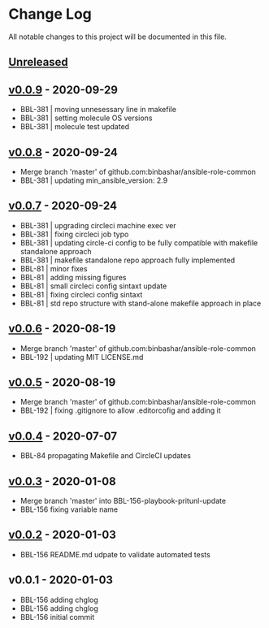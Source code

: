 # Change Log

All notable changes to this project will be documented in this file.

<a name="unreleased"></a>
## [Unreleased]



<a name="v0.0.9"></a>
## [v0.0.9] - 2020-09-29

- BBL-381 | moving unnesessary line in makefile
- BBL-381 | setting molecule OS versions
- BBL-381 | molecule test updated


<a name="v0.0.8"></a>
## [v0.0.8] - 2020-09-24

- Merge branch 'master' of github.com:binbashar/ansible-role-common
- BBL-381 | updating min_ansible_version: 2.9


<a name="v0.0.7"></a>
## [v0.0.7] - 2020-09-24

- BBL-381 | upgrading circleci machine exec ver
- BBL-381 | fixing circleci job typo
- BBL-381 | updating circle-ci config to be fully compatible with makefile standalone approach
- BBL-381 | makefile standalone repo approach fully implemented
- BBL-81 | minor fixes
- BBL-81 | adding missing figures
- BBL-81 | small circleci config sintaxt update
- BBL-81 | fixing circleci config sintaxt
- BBL-81 | std repo structure with stand-alone makefile approach in place


<a name="v0.0.6"></a>
## [v0.0.6] - 2020-08-19

- Merge branch 'master' of github.com:binbashar/ansible-role-common
- BBL-192 | updating MIT LICENSE.md


<a name="v0.0.5"></a>
## [v0.0.5] - 2020-08-19

- Merge branch 'master' of github.com:binbashar/ansible-role-common
- BBL-192 | fixing .gitignore to allow .editorcofig and adding it


<a name="v0.0.4"></a>
## [v0.0.4] - 2020-07-07

- BBL-84 propagating Makefile and CircleCI updates


<a name="v0.0.3"></a>
## [v0.0.3] - 2020-01-08

- Merge branch 'master' into BBL-156-playbook-pritunl-update
- BBL-156 fixing variable name


<a name="v0.0.2"></a>
## [v0.0.2] - 2020-01-03

- BBL-156 README.md udpate to validate automated tests


<a name="v0.0.1"></a>
## v0.0.1 - 2020-01-03

- BBL-156 adding chglog
- BBL-156 adding chglog
- BBL-156 initial commit


[Unreleased]: https://github.com/binbashar/ansible-role-common/compare/v0.0.9...HEAD
[v0.0.9]: https://github.com/binbashar/ansible-role-common/compare/v0.0.8...v0.0.9
[v0.0.8]: https://github.com/binbashar/ansible-role-common/compare/v0.0.7...v0.0.8
[v0.0.7]: https://github.com/binbashar/ansible-role-common/compare/v0.0.6...v0.0.7
[v0.0.6]: https://github.com/binbashar/ansible-role-common/compare/v0.0.5...v0.0.6
[v0.0.5]: https://github.com/binbashar/ansible-role-common/compare/v0.0.4...v0.0.5
[v0.0.4]: https://github.com/binbashar/ansible-role-common/compare/v0.0.3...v0.0.4
[v0.0.3]: https://github.com/binbashar/ansible-role-common/compare/v0.0.2...v0.0.3
[v0.0.2]: https://github.com/binbashar/ansible-role-common/compare/v0.0.1...v0.0.2
